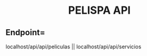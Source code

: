 <h1 align="center"> PELISPA API </h1>
<h2>Endpoint=</h4> <p>localhost/api/api/peliculas || localhost/api/api/servicios</p>

